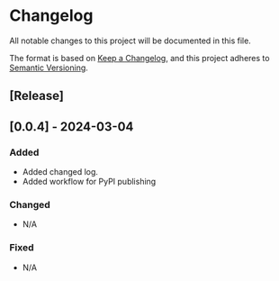 # Changelog

All notable changes to this project will be documented in this file.

The format is based on [Keep a Changelog](https://keepachangelog.com/en/1.1.0/),
and this project adheres to [Semantic Versioning](https://semver.org/spec/v2.0.0.html).

## [Release]

## [0.0.4] - 2024-03-04

### Added

- Added changed log.
- Added workflow for PyPI publishing

### Changed

- N/A

### Fixed

- N/A